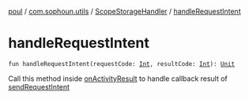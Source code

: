 [poul](../../index.md) / [com.sophoun.utils](../index.md) / [ScopeStorageHandler](index.md) / [handleRequestIntent](./handle-request-intent.md)

# handleRequestIntent

`fun handleRequestIntent(requestCode: `[`Int`](https://kotlinlang.org/api/latest/jvm/stdlib/kotlin/-int/index.html)`, resultCode: `[`Int`](https://kotlinlang.org/api/latest/jvm/stdlib/kotlin/-int/index.html)`): `[`Unit`](https://kotlinlang.org/api/latest/jvm/stdlib/kotlin/-unit/index.html)

Call this method inside [onActivityResult](#)
to handle callback result of [sendRequestIntent](send-request-intent.md)

